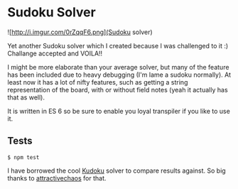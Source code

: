 Sudoku Solver
=============

![http://i.imgur.com/0rZqqF6.png](Sudoku solver)

Yet another Sudoku solver which I created because I was challenged to it :)
Challange accepted and VOILA!!

I might be more elaborate than your average solver, but many of the feature has been included due to heavy debugging
(I'm lame a sudoku normally). At least now it has a lot of nifty features, such as getting a string representation
of the board, with or without field notes (yeah it actually has that as well).

It is written in ES 6 so be sure to enable you loyal transpiler if you like to use it.

## Tests

    $ npm test

I have borrowed the cool [Kudoku](http://attractivechaos.github.io/plb/kudoku.html) solver to compare results against.
So big thanks to [attractivechaos](https://github.com/attractivechaos) for that.
